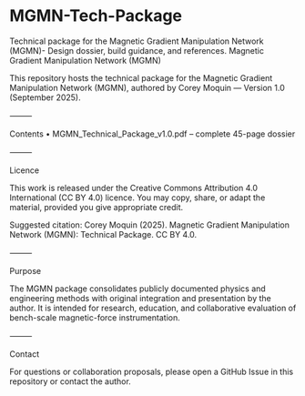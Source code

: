 # MGMN-Tech-Package
Technical package for the Magnetic Gradient Manipulation Network (MGMN)- Design dossier, build guidance, and references.
Magnetic Gradient Manipulation Network (MGMN)

This repository hosts the technical package for the Magnetic Gradient Manipulation Network (MGMN), authored by Corey Moquin — Version 1.0 (September 2025).

⸻

Contents
	•	MGMN_Technical_Package_v1.0.pdf – complete 45-page dossier

⸻

Licence

This work is released under the Creative Commons Attribution 4.0 International (CC BY 4.0) licence.
You may copy, share, or adapt the material, provided you give appropriate credit.

Suggested citation:
Corey Moquin (2025). Magnetic Gradient Manipulation Network (MGMN): Technical Package. CC BY 4.0.

⸻

Purpose

The MGMN package consolidates publicly documented physics and engineering methods with original integration and presentation by the author.
It is intended for research, education, and collaborative evaluation of bench-scale magnetic-force instrumentation.

⸻

Contact

For questions or collaboration proposals, please open a GitHub Issue in this repository or contact the author.
